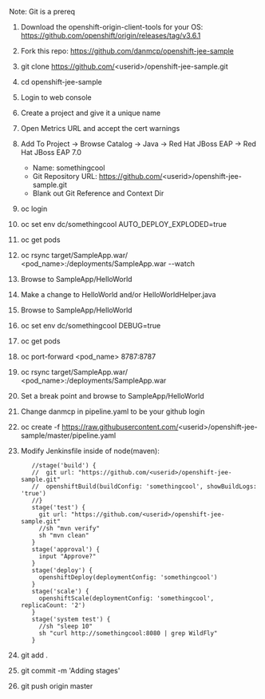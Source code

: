
Note: Git is a prereq

1) Download the openshift-origin-client-tools for your OS: https://github.com/openshift/origin/releases/tag/v3.6.1
1) Fork this repo: https://github.com/danmcp/openshift-jee-sample
1) git clone https://github.com/<userid\>/openshift-jee-sample.git
1) cd openshift-jee-sample
1) Login to web console
1) Create a project and give it a unique name
1) Open Metrics URL and accept the cert warnings
1) Add To Project -> Browse Catalog -> Java -> Red Hat JBoss EAP -> Red Hat JBoss EAP 7.0
   * Name: somethingcool
   * Git Repository URL: https://github.com/<userid\>/openshift-jee-sample.git
   * Blank out Git Reference and Context Dir
1) oc login
1) oc set env dc/somethingcool AUTO_DEPLOY_EXPLODED=true
1) oc get pods
1) oc rsync target/SampleApp.war/ <pod_name>:/deployments/SampleApp.war --watch
1) Browse to SampleApp/HelloWorld
1) Make a change to HelloWorld and/or HelloWorldHelper.java
1) Browse to SampleApp/HelloWorld
1) oc set env dc/somethingcool DEBUG=true
1) oc get pods
1) oc port-forward <pod_name> 8787:8787
1) oc rsync target/SampleApp.war/ <pod_name>:/deployments/SampleApp.war
1) Set a break point and browse to SampleApp/HelloWorld
1) Change danmcp in pipeline.yaml to be your github login
1) oc create -f https://raw.githubusercontent.com/<userid\>/openshift-jee-sample/master/pipeline.yaml
1) Modify Jenkinsfile inside of node(maven):

          //stage('build') {
          //  git url: "https://github.com/<userid>/openshift-jee-sample.git"
          //  openshiftBuild(buildConfig: 'somethingcool', showBuildLogs: 'true')
          //}
          stage('test') {
            git url: "https://github.com/<userid>/openshift-jee-sample.git"
            //sh "mvn verify"
            sh "mvn clean"
          }
          stage('approval') {
            input "Approve?"
          }
          stage('deploy') {
            openshiftDeploy(deploymentConfig: 'somethingcool')
          }
          stage('scale') {
            openshiftScale(deploymentConfig: 'somethingcool', replicaCount: '2')
          }
          stage('system test') {
            //sh "sleep 10"
            sh "curl http://somethingcool:8080 | grep WildFly"
          }

1) git add .
1) git commit -m 'Adding stages'
1) git push origin master
